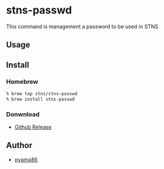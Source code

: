 # stns-passwd
This command is management a password to be used in STNS

## Usage
## Install
### Homebrew
```bash
% brew tap stns/stns-passwd
% brew install stns-passwd
```

### Donwnload
* [Github Release](https://github.com/STNS/stns-passwd/releases)

## Author
- [pyama86](https://github.com/pyama86)
